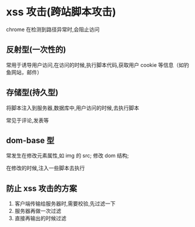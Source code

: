 # xss 攻击(跨站脚本攻击)

chrome 在检测到路径异常时,会阻止访问

## 反射型(一次性的)

常用于诱导用户访问,在访问的时候,执行脚本代码,获取用户 cookie 等信息（如钓鱼网站，邮件）

## 存储型(持久型)

将脚本注入到服务器,数据库中,用户访问的时候,去执行脚本

常见于评论,发表等

## dom-base 型

常发生在修改元素属性,如 img 的 src; 修改 dom 结构;

在修改的时候,注入一些脚本去执行

## 防止 xss 攻击的方案

1. 客户端传输给服务器时,需要校验,先过滤一下
2. 服务器再做一次过滤
3. 直接再输出的时候过滤
